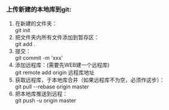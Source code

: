 ### 上传新建的本地库到git:
1. 在新建的文件夹：  
	git init
2. 把文件夹内所有文件添加到暂存区：  
	git add .
3. 提交：  
	git commit -m 'xxx'
4. 添加远程库：(需要先WEB建一个远程库)  
	git remote add origin 远程库地址
5. 获取远程库，于本地库合并（如果远程库不为空，必须作这步）：  
	git pull --rebase origin master
6. 把本地库推送到远程：  
	git push -u origin master
